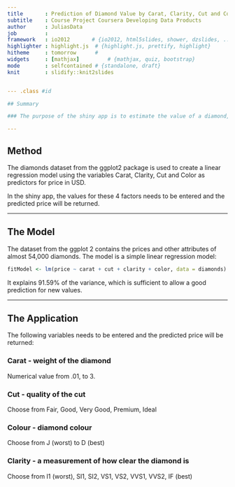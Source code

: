 ```yaml
---
title       : Prediction of Diamond Value by Carat, Clarity, Cut and Color
subtitle    : Course Project Coursera Developing Data Products  
author      : JuliasData  
job         : 
framework   : io2012       # {io2012, html5slides, shower, dzslides, ...}
highlighter : highlight.js  # {highlight.js, prettify, highlight}
hitheme     : tomorrow      # 
widgets     : [mathjax]         # {mathjax, quiz, bootstrap}
mode        : selfcontained # {standalone, draft}
knit        : slidify::knit2slides


--- .class #id 

## Summary

### The purpose of the shiny app is to estimate the value of a diamond, for which the so-called 4 C's are known.

---
```


## Method

The diamonds dataset from the ggplot2 package is used to create a linear regression model using the variables Carat, Clarity, Cut and Color as predictors for price in USD. 

In the shiny app, the values for these 4 factors needs to be entered and the predicted price will be returned.


---

## The Model
The dataset from the ggplot 2 contains the prices and other attributes of almost 54,000 diamonds. The model is a simple linear regression model:


```r
fitModel <- lm(price ~ carat + cut + clarity + color, data = diamonds)
```


It explains 91.59% of the variance, which is sufficient to allow a good prediction for new values.

---

## The Application

The following variables needs to be entered and the predicted price will be returned:

### Carat - weight of the diamond 
Numerical value from .01, to 3.

### Cut - quality of the cut
Choose from Fair, Good, Very Good, Premium, Ideal

### Colour -  diamond colour
Choose from J (worst) to D (best)

### Clarity -  a measurement of how clear the diamond is
Choose from I1 (worst), SI1, SI2, VS1, VS2, VVS1, VVS2, IF (best)



